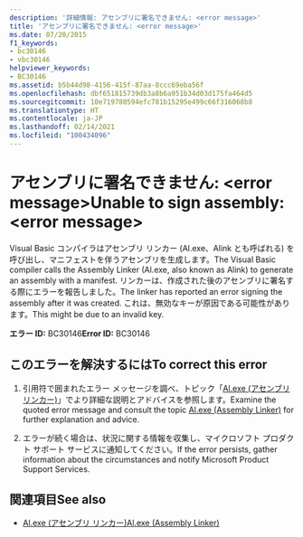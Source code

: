 ```yaml
---
description: '詳細情報: アセンブリに署名できません: <error message>'
title: 'アセンブリに署名できません: <error message>'
ms.date: 07/20/2015
f1_keywords:
- bc30146
- vbc30146
helpviewer_keywords:
- BC30146
ms.assetid: b5b44d98-4156-415f-87aa-8ccc69eba56f
ms.openlocfilehash: dbf651815739db3a8b6a951b34d03d175fa464d5
ms.sourcegitcommit: 10e719780594efc781b15295e499c66f316068b8
ms.translationtype: HT
ms.contentlocale: ja-JP
ms.lasthandoff: 02/14/2021
ms.locfileid: "100434096"
---
```

# <a name="unable-to-sign-assembly-error-message"></a><span data-ttu-id="31305-103">アセンブリに署名できません: \<error message></span><span class="sxs-lookup"><span data-stu-id="31305-103">Unable to sign assembly: \<error message></span></span>

<span data-ttu-id="31305-104">Visual Basic コンパイラはアセンブリ リンカー (Al.exe、Alink とも呼ばれる) を呼び出し、マニフェストを伴うアセンブリを生成します。</span><span class="sxs-lookup"><span data-stu-id="31305-104">The Visual Basic compiler calls the Assembly Linker (Al.exe, also known as Alink) to generate an assembly with a manifest.</span></span> <span data-ttu-id="31305-105">リンカーは、作成された後のアセンブリに署名する際にエラーを報告しました。</span><span class="sxs-lookup"><span data-stu-id="31305-105">The linker has reported an error signing the assembly after it was created.</span></span> <span data-ttu-id="31305-106">これは、無効なキーが原因である可能性があります。</span><span class="sxs-lookup"><span data-stu-id="31305-106">This might be due to an invalid key.</span></span>  
  
 <span data-ttu-id="31305-107">**エラー ID:** BC30146</span><span class="sxs-lookup"><span data-stu-id="31305-107">**Error ID:** BC30146</span></span>  
  
## <a name="to-correct-this-error"></a><span data-ttu-id="31305-108">このエラーを解決するには</span><span class="sxs-lookup"><span data-stu-id="31305-108">To correct this error</span></span>  
  
1. <span data-ttu-id="31305-109">引用符で囲まれたエラー メッセージを調べ、トピック「[Al.exe (アセンブリ リンカー)](../../framework/tools/al-exe-assembly-linker.md)」でより詳細な説明とアドバイスを参照します。</span><span class="sxs-lookup"><span data-stu-id="31305-109">Examine the quoted error message and consult the topic  [Al.exe (Assembly Linker)](../../framework/tools/al-exe-assembly-linker.md) for further explanation and advice.</span></span>  
  
2. <span data-ttu-id="31305-110">エラーが続く場合は、状況に関する情報を収集し、マイクロソフト プロダクト サポート サービスに通知してください。</span><span class="sxs-lookup"><span data-stu-id="31305-110">If the error persists, gather information about the circumstances and notify Microsoft Product Support Services.</span></span>  
  
## <a name="see-also"></a><span data-ttu-id="31305-111">関連項目</span><span class="sxs-lookup"><span data-stu-id="31305-111">See also</span></span>

- [<span data-ttu-id="31305-112">Al.exe (アセンブリ リンカー)</span><span class="sxs-lookup"><span data-stu-id="31305-112">Al.exe (Assembly Linker)</span></span>](../../framework/tools/al-exe-assembly-linker.md)
